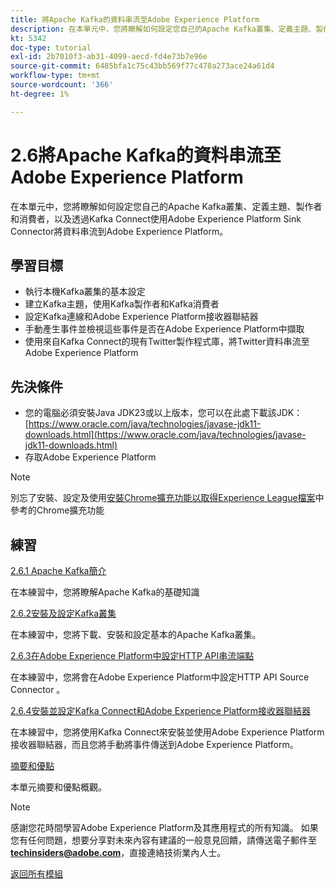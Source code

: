 ```yaml
---
title: 將Apache Kafka的資料串流至Adobe Experience Platform
description: 在本單元中，您將瞭解如何設定您自己的Apache Kafka叢集、定義主題、製作者和消費者，並使用Kafka Connect的Adobe Experience Platform Sink Connector將資料串流到Adobe Experience Platform。
kt: 5342
doc-type: tutorial
exl-id: 2b7010f3-ab31-4099-aecd-fd4e73b7e96e
source-git-commit: 6485bfa1c75c43bb569f77c478a273ace24a61d4
workflow-type: tm+mt
source-wordcount: '366'
ht-degree: 1%

---
```


# 2.6將Apache Kafka的資料串流至Adobe Experience Platform

在本單元中，您將瞭解如何設定您自己的Apache Kafka叢集、定義主題、製作者和消費者，以及透過Kafka Connect使用Adobe Experience Platform Sink Connector將資料串流到Adobe Experience Platform。

## 學習目標

- 執行本機Kafka叢集的基本設定
- 建立Kafka主題，使用Kafka製作者和Kafka消費者
- 設定Kafka連線和Adobe Experience Platform接收器聯結器
- 手動產生事件並檢視這些事件是否在Adobe Experience Platform中擷取
- 使用來自Kafka Connect的現有Twitter製作程式庫，將Twitter資料串流至Adobe Experience Platform

## 先決條件

- 您的電腦必須安裝Java JDK23或以上版本，您可以在此處下載該JDK： [https://www.oracle.com/java/technologies/javase-jdk11-downloads.html](https://www.oracle.com/java/technologies/javase-jdk11-downloads.html)
- 存取Adobe Experience Platform

>[!NOTE]
>
>別忘了安裝、設定及使用[安裝Chrome擴充功能以取得Experience League檔案](../../gettingstarted/gettingstarted/ex1.md)中參考的Chrome擴充功能

## 練習

[2.6.1 Apache Kafka簡介](./ex1.md)

在本練習中，您將瞭解Apache Kafka的基礎知識

[2.6.2安裝及設定Kafka叢集](./ex2.md)

在本練習中，您將下載、安裝和設定基本的Apache Kafka叢集。

[2.6.3在Adobe Experience Platform中設定HTTP API串流端點](./ex3.md)

在本練習中，您將會在Adobe Experience Platform中設定HTTP API Source Connector 。

[2.6.4安裝並設定Kafka Connect和Adobe Experience Platform接收器聯結器](./ex4.md)

在本練習中，您將使用Kafka Connect來安裝並使用Adobe Experience Platform接收器聯結器，而且您將手動將事件傳送到Adobe Experience Platform。

[摘要和優點](./summary.md)

本單元摘要和優點概觀。

>[!NOTE]
>
>感謝您花時間學習Adobe Experience Platform及其應用程式的所有知識。 如果您有任何問題，想要分享對未來內容有建議的一般意見回饋，請傳送電子郵件至&#x200B;**techinsiders@adobe.com**，直接連絡技術業內人士。

[返回所有模組](../../../overview.md)

